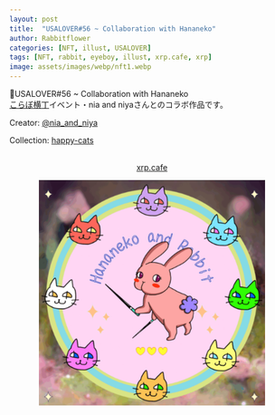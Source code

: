```yaml
---
layout: post
title:  "USALOVER#56 ~ Collaboration with Hananeko"
author: Rabbitflower
categories: [NFT, illust, USALOVER]
tags: [NFT, rabbit, eyeboy, illust, xrp.cafe, xrp]
image: assets/images/webp/nft1.webp
---
```


🐰USALOVER#56 ~ Collaboration with Hananeko  
<a target="_blank" href="https://newrabi.rabbitflowerdiary.com/collabo202505">こらぼ横丁</a>イベント・nia and niyaさんとのコラボ作品です。  
<!--more-->
<p>Creator: <a target="_blank" href="https://x.com/@nia_and_niya">@nia_and_niya</a><br>

Collection: <a target="_blank" href="https://xrp.cafe/collection/happy-cats">happy-cats</a><br>
<br>
<div style="text-align: center;"><a target="_blank" href="https://xrp.cafe/nft/000827108D3BB1B5DD412C0BC897016FC961D66C06CB9E9CC72AA04C04DB44B2" class="btn btn-primary">xrp.cafe</a></div>
</p>  


<div style="text-align: center;"><img src="assets/images/niaandniya.jpg"  alt="USALOVER#56" width="400px"> </div>
